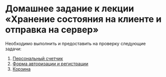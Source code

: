 # Домашнее задание к лекции «Хранение состояния на клиенте и отправка на сервер»

Необходимо выполнить и предоставить на проверку следующие задачи:

1. [Персональный счетчик](./counter/)
2. [Форма авторизации и регистрации](./sign-in-form/)
3. [Корзина](./cart/)

